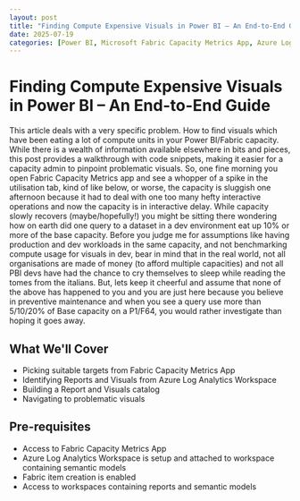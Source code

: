 ```yaml
---
layout: post
title: "Finding Compute Expensive Visuals in Power BI – An End-to-End Guide"
date: 2025-07-19
categories: [Power BI, Microsoft Fabric Capacity Metrics App, Azure Log Analytics Workspace, Performance]
---
```


# Finding Compute Expensive Visuals in Power BI – An End-to-End Guide

This article deals with a very specific problem. How to find visuals which have been eating a lot of compute units in your Power BI/Fabric capacity.
While there is a wealth of information available elsewhere in bits and pieces, this post provides a walkthrough with code snippets, making it easier for a capacity admin to pinpoint problematic visuals.
So, one fine morning you open Fabric Capacity Metrics app and see a whopper of a spike in the utilisation tab, kind of like below, or worse, the capacity is sluggish one afternoon because it had to deal with one too many hefty interactive operations and now the capacity is in interactive delay. While capacity slowly recovers (maybe/hopefully!) you might be sitting there wondering how on earth did one query to a dataset in a dev environment eat up 10% or more of the base capacity.
Before you judge me for assumptions like having production and dev workloads in the same capacity, and not benchmarking compute usage for visuals in dev, bear in mind that in the real world, not all organisations are made of money (to afford multiple capacities) and not all PBI devs have had the chance to cry themselves to sleep while reading the tomes from the italians.
But, lets keep it cheerful and assume that none of the above has happened to you and you are just here because you believe in preventive maintenance and when you see a query use more than 5/10/20% of Base capacity on a P1/F64, you would rather investigate than hoping it goes away.

## What We'll Cover

- Picking suitable targets from Fabric Capacity Metrics App
- Identifying Reports and Visuals from Azure Log Analytics Workspace
- Building a Report and Visuals catalog
- Navigating to problematic visuals
## Pre-requisites

- Access to Fabric Capacity Metrics App
- Azure Log Analytics Workspace is setup and attached to workspace containing semantic models
- Fabric item creation is enabled
- Access to workspaces containing reports and semantic models
